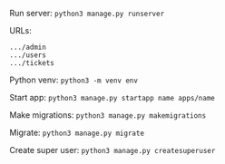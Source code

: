Run server:
`python3 manage.py runserver`

URLs:
```
.../admin
.../users
.../tickets
```

Python venv:
`python3 -m venv env`

Start app:
`python3 manage.py startapp name apps/name`

Make migrations:
`python3 manage.py makemigrations`

Migrate:
`python3 manage.py migrate`

Create super user:
`python3 manage.py createsuperuser`
